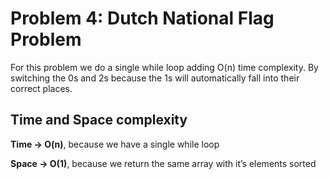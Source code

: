 # Problem 4: Dutch National Flag Problem

For this problem we do a single while loop adding O(n) time complexity. By switching the 0s and 2s because the 1s will automatically fall into their correct places.

## Time and Space complexity

**Time → O(n)**, because we have a single while loop

**Space → O(1)**, because we return the same array with it’s elements sorted